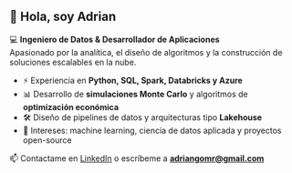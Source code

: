## 👋 Hola, soy Adrian 

💻 **Ingeniero de Datos & Desarrollador de Aplicaciones**  
Apasionado por la analítica, el diseño de algoritmos y la construcción de soluciones escalables en la nube.  

- ⚡ Experiencia en **Python, SQL, Spark, Databricks y Azure**  
- 📊 Desarrollo de **simulaciones Monte Carlo** y algoritmos de **optimización económica**  
- 🛠️ Diseño de pipelines de datos y arquitecturas tipo **Lakehouse**  
- 🔬 Intereses: machine learning, ciencia de datos aplicada y proyectos open-source  

📫 Contactame en [LinkedIn](https://www.linkedin.com/in/adrian-gomez-39a6ba241/) o escríbeme a **adriangomr@gmail.com**
